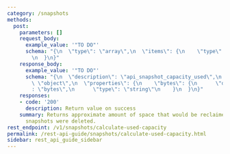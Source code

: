 ```yaml
---
category: /snapshots
methods:
  post:
    parameters: []
    request_body:
      example_value: '"TO DO"'
      schema: "{\n  \"type\": \"array\",\n  \"items\": {\n    \"type\": \"number\"\
        \n  }\n}"
    response_body:
      example_value: '"TO DO"'
      schema: "{\n  \"description\": \"api_snapshot_capacity_used\",\n  \"type\":\
        \ \"object\",\n  \"properties\": {\n    \"bytes\": {\n      \"description\"\
        : \"bytes\",\n      \"type\": \"string\"\n    }\n  }\n}"
    responses:
    - code: '200'
      description: Return value on success
    summary: Returns approximate amount of space that would be reclaimed if all specified
      snapshots were deleted.
rest_endpoint: /v1/snapshots/calculate-used-capacity
permalink: /rest-api-guide/snapshots/calculate-used-capacity.html
sidebar: rest_api_guide_sidebar
---
```

